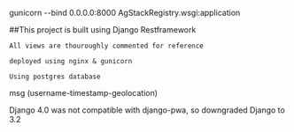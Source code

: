 
gunicorn --bind 0.0.0.0:8000 AgStackRegistry.wsgi:application


##This project is built using Django Restframework 


```
All views are thouroughly commented for reference 
```

```
deployed using nginx & gunicorn
```

```
Using postgres database
```




msg (username-timestamp-geolocation)



Django 4.0 was not compatible with django-pwa, so downgraded Django to 3.2